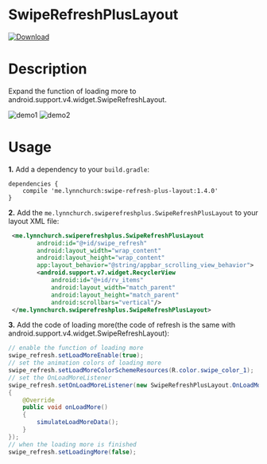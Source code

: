 # SwipeRefreshPlusLayout  
[ ![Download](https://api.bintray.com/packages/lynnchurch/maven/swipe-refresh-plus-layout/images/download.svg) ](https://bintray.com/lynnchurch/maven/swipe-refresh-plus-layout/_latestVersion)

# Description
Expand the function of loading more to android.support.v4.widget.SwipeRefreshLayout.  

![demo1](gif/SwipeRefreshPlusLayout1.gif)  ![demo2](gif/SwipeRefreshPlusLayout2.gif)

# Usage
**1.** Add a dependency to your `build.gradle`:
```
dependencies {
    compile 'me.lynnchurch:swipe-refresh-plus-layout:1.4.0'
}
```

**2.** Add the `me.lynnchurch.swiperefreshplus.SwipeRefreshPlusLayout` to your layout XML file:
```xml
 <me.lynnchurch.swiperefreshplus.SwipeRefreshPlusLayout
        android:id="@+id/swipe_refresh"
        android:layout_width="wrap_content"
        android:layout_height="wrap_content"
        app:layout_behavior="@string/appbar_scrolling_view_behavior">
        <android.support.v7.widget.RecyclerView
            android:id="@+id/rv_items"
            android:layout_width="match_parent"
            android:layout_height="match_parent"
            android:scrollbars="vertical"/>
 </me.lynnchurch.swiperefreshplus.SwipeRefreshPlusLayout>
```

**3.** Add the code of loading more(the code of refresh is the same with android.support.v4.widget.SwipeRefreshLayout):
```java
// enable the function of loading more
swipe_refresh.setLoadMoreEnable(true);
// set the animation colors of loading more
swipe_refresh.setLoadMoreColorSchemeResources(R.color.swipe_color_1);
// set the OnLoadMoreListener
swipe_refresh.setOnLoadMoreListener(new SwipeRefreshPlusLayout.OnLoadMoreListener()
{
    @Override
    public void onLoadMore()
    {
        simulateLoadMoreData();
    }
});
// when the loading more is finished
swipe_refresh.setLoadingMore(false);

```
